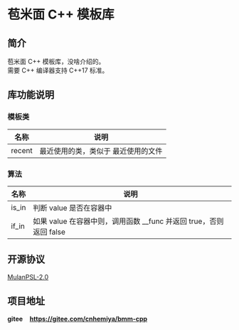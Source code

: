 # 苞米面 C++ 模板库

## 简介
苞米面 C++ 模板库，没啥介绍的。  
需要 C++ 编译器支持 C++17 标准。

## 库功能说明
### 模板类
名称|说明
--|--
recent|最近使用的类，类似于 最近使用的文件

### 算法
名称|说明
--|--
is_in|判断 value 是否在容器中  
if_in|如果 value 在容器中则，调用函数 __func 并返回 true，否则返回 false

## 开源协议
[MulanPSL-2.0](http://license.coscl.org.cn/MulanPSL2)

## 项目地址
**gitee**&nbsp;&nbsp;&nbsp;&nbsp;**https://gitee.com/cnhemiya/bmm-cpp**